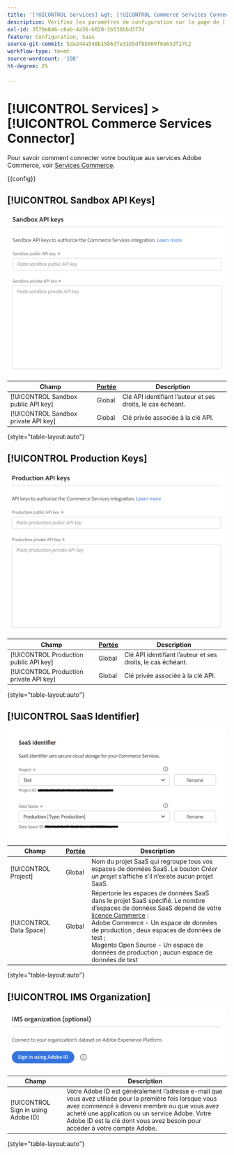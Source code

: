 ```yaml
---
title: '[!UICONTROL Services] &gt; [!UICONTROL Commerce Services Connector]'
description: Vérifiez les paramètres de configuration sur la page de [!UICONTROL Commerce Services Connector] d’[!UICONTROL Services] &gt; de l’administrateur Commerce.
exl-id: 3570e846-c8ab-4a36-b020-1b536bbd377d
feature: Configuration, Saas
source-git-commit: 5da244a548b15863fe31b5df8b509f8e63df27c2
workflow-type: tm+mt
source-wordcount: '198'
ht-degree: 2%

---
```


# [!UICONTROL Services] > [!UICONTROL Commerce Services Connector]

Pour savoir comment connecter votre boutique aux services Adobe Commerce, voir [Services Commerce](https://experienceleague.adobe.com/docs/commerce/user-guides/integration-services/saas.html).

{{config}}

## [!UICONTROL Sandbox API Keys]

![Clé API Sandbox](./assets/sandbox-key-saas-configuration.png)<!-- zoom -->

| Champ | [Portée](../../getting-started/websites-stores-views.md#scope-settings) | Description |
|--- |--- |--- |
| [!UICONTROL Sandbox public API key] | Global | Clé API identifiant l’auteur et ses droits, le cas échéant. |
| [!UICONTROL Sandbox private API key] | Global | Clé privée associée à la clé API. |

{style="table-layout:auto"}

## [!UICONTROL Production Keys]

![ Clé API de production ](./assets/prod-key-saas-configuration.png)<!-- zoom -->

| Champ | [Portée](../../getting-started/websites-stores-views.md#scope-settings) | Description |
|--- |--- |--- |
| [!UICONTROL Production public API key] | Global | Clé API identifiant l’auteur et ses droits, le cas échéant. |
| [!UICONTROL Production private API key] | Global | Clé privée associée à la clé API. |

{style="table-layout:auto"}

## [!UICONTROL SaaS Identifier]

![Identifiant SaaS](./assets/saas-identifier.png)<!-- zoom -->

| Champ | [Portée](../../getting-started/websites-stores-views.md#scope-settings) | Description |
|--- |--- |--- |
| [!UICONTROL Project] | Global | Nom du projet SaaS qui regroupe tous vos espaces de données SaaS. Le bouton _Créer un projet_ s’affiche s’il n’existe aucun projet SaaS. |
| [!UICONTROL Data Space] | Global | Répertorie les espaces de données SaaS dans le projet SaaS spécifié. Le nombre d’espaces de données SaaS dépend de votre [licence Commerce](https://experienceleague.adobe.com/docs/commerce/user-guides/integration-services/saas.html) :<br />Adobe Commerce - Un espace de données de production ; deux espaces de données de test ;<br />Magento Open Source - Un espace de données de production ; aucun espace de données de test |

{style="table-layout:auto"}

## [!UICONTROL IMS Organization]

![ Organisation IMS ](./assets/ims-organization.png)<!-- zoom -->

| Champ | Description |
|--- |--- |
| [!UICONTROL Sign in using Adobe ID] | Votre Adobe ID est généralement l’adresse e-mail que vous avez utilisée pour la première fois lorsque vous avez commencé à devenir membre ou que vous avez acheté une application ou un service Adobe. Votre Adobe ID est la clé dont vous avez besoin pour accéder à votre compte Adobe. |

{style="table-layout:auto"}
